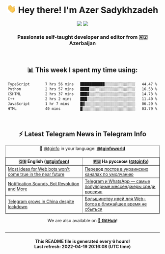 <div align="center">
	<div>
		<h1>
      <img src="./assets/hi.gif" width="30px"> Hey there! I'm Azer Sadykhzadeh
    </h1>
    <img height="18" src="https://komarev.com/ghpvc/?username=sadykhzadeh&label=Views&color=2081c1&style=flat-square" />
		<a href="https://wakatime.com/@Azer"> <img height="18" src="https://wakatime.com/badge/user/f80ae27a-c328-426f-a381-bc84136e2dd6.svg" /> </a>
    <h3>
      Passionate self-taught developer and editor from 🇦🇿 Azerbaijan
    </h3>
  </div>
  <br>

<h2>📊 This week I spent my time using:</h2>

<!--START_SECTION:waka-->

```text
TypeScript       7 hrs 56 mins   ███████████░░░░░░░░░░░░░░   44.47 %
Python           2 hrs 57 mins   ████░░░░░░░░░░░░░░░░░░░░░   16.53 %
CSHTML           2 hrs 37 mins   ███▓░░░░░░░░░░░░░░░░░░░░░   14.73 %
C++              2 hrs 2 mins    ███░░░░░░░░░░░░░░░░░░░░░░   11.40 %
JavaScript       1 hr 7 mins     █▓░░░░░░░░░░░░░░░░░░░░░░░   06.29 %
HTML             40 mins         █░░░░░░░░░░░░░░░░░░░░░░░░   03.79 %
```

<!--END_SECTION:waka-->

<br>

<h2>⚡️ Latest Telegram News in Telegram Info</h2>
  <table border>
		<tr>
			<th width="50%">🇬🇧 English (<a href="https://t.me/tginfoen">@tginfoen</a>)</th>
			<th>🇷🇺 На русском (<a href="https://t.me/tginfo">@tginfo</a>)</th>
		</tr>
		<caption>🚩 <a href="https://t.me/tginfo">@tginfo</a> in your language: <a href="https://t.me/tginfoworld"><b>@tginfoworld</b></a><caption/>
  <tr><td><a href="https://t.me/tginfoen/1383">Most ideas for Web bots won't come true in the near future</a></td>
    <td><a href="https://t.me/tginfo/3303">Перевод постов в украинских каналах по умолчанию</a></td></tr><tr><td><a href="https://t.me/tginfoen/1382">Notification Sounds, Bot Revolution and More</a></td>
    <td><a href="https://t.me/tginfo/3302">Telegram и WhatsApp — самые популярные мессенджеры среди россиян</a></td></tr><tr><td><a href="https://t.me/tginfoen/1381">Telegram grows in China despite lockdown</a></td>
    <td><a href="https://t.me/tginfo/3301">Большинству идей для Web-ботов в ближайшее время не сбыться</a></td></tr>
</table>
We are also available on <a href="https://github.com/tginfo"><b>🐙 GitHub</b></a>!
</div>

<br>
<hr>
<h4 align="center">This README file is generated <b>every 6 hours</b>!</br>Last refresh: <b>2022-04-19 20:16:08 (UTC time)</b></h4>
